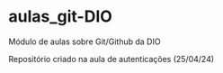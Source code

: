 # aulas_git-DIO
Módulo de aulas sobre Git/Github da DIO

Repositório criado na aula de autenticações (25/04/24)
